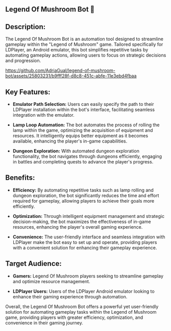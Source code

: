 ## Legend Of Mushroom Bot 🍄

## Description:

The Legend Of Mushroom Bot is an automation tool designed to streamline gameplay within the "Legend of Mushroom" game. Tailored specifically for LDPlayer, an Android emulator, this bot simplifies repetitive tasks by automating gameplay actions, allowing users to focus on strategic decisions and progression.


https://github.com/AdriaGual/legend-of-mushroom-bot/assets/25803231/b9fff28f-d8c8-451c-abfe-11e3ebd4fbaa


## Key Features:

- **Emulator Path Selection:** Users can easily specify the path to their LDPlayer installation within the bot's interface, facilitating seamless integration with the emulator.
  
- **Lamp Loop Automation:** The bot automates the process of rolling the lamp within the game, optimizing the acquisition of equipment and resources. It intelligently equips better equipment as it becomes available, enhancing the player's in-game capabilities.
  
- **Dungeon Exploration:** With automated dungeon exploration functionality, the bot navigates through dungeons efficiently, engaging in battles and completing quests to advance the player's progress.

## Benefits:

- **Efficiency:** By automating repetitive tasks such as lamp rolling and dungeon exploration, the bot significantly reduces the time and effort required for gameplay, allowing players to achieve their goals more efficiently.
  
- **Optimization:** Through intelligent equipment management and strategic decision-making, the bot maximizes the effectiveness of in-game resources, enhancing the player's overall gaming experience.
  
- **Convenience:** The user-friendly interface and seamless integration with LDPlayer make the bot easy to set up and operate, providing players with a convenient solution for enhancing their gameplay experience.

## Target Audience:

- **Gamers:** Legend Of Mushroom players seeking to streamline gameplay and optimize resource management.
  
- **LDPlayer Users:** Users of the LDPlayer Android emulator looking to enhance their gaming experience through automation.

Overall, the Legend Of Mushroom Bot offers a powerful yet user-friendly solution for automating gameplay tasks within the Legend of Mushroom game, providing players with greater efficiency, optimization, and convenience in their gaming journey.
